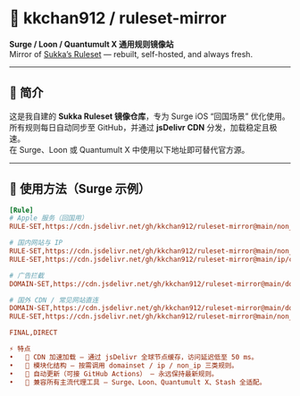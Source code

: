 # 🧩 kkchan912 / ruleset-mirror

**Surge / Loon / Quantumult X 通用规则镜像站**  
Mirror of [Sukka’s Ruleset](https://ruleset.skk.moe) — rebuilt, self-hosted, and always fresh.

---

## 📘 简介

这是我自建的 **Sukka Ruleset 镜像仓库**，专为 Surge iOS “回国场景” 优化使用。  
所有规则每日自动同步至 GitHub，并通过 **jsDelivr CDN** 分发，加载稳定且极速。  
在 Surge、Loon 或 Quantumult X 中使用以下地址即可替代官方源。

---

## 🚀 使用方法（Surge 示例）

```ini
[Rule]
# Apple 服务（回国用）
RULE-SET,https://cdn.jsdelivr.net/gh/kkchan912/ruleset-mirror@main/non_ip/apple_cdn.conf,CN,extended-matching

# 国内网站与 IP
RULE-SET,https://cdn.jsdelivr.net/gh/kkchan912/ruleset-mirror@main/non_ip/domestic.conf,CN,extended-matching
RULE-SET,https://cdn.jsdelivr.net/gh/kkchan912/ruleset-mirror@main/ip/china_ip.conf,CN

# 广告拦截
DOMAIN-SET,https://cdn.jsdelivr.net/gh/kkchan912/ruleset-mirror@main/domainset/reject.conf,REJECT,extended-matching

# 国外 CDN / 常见网站直连
DOMAIN-SET,https://cdn.jsdelivr.net/gh/kkchan912/ruleset-mirror@main/domainset/cdn.conf,DIRECT,extended-matching
RULE-SET,https://cdn.jsdelivr.net/gh/kkchan912/ruleset-mirror@main/non_ip/global.conf,DIRECT,extended-matching

FINAL,DIRECT

⚡ 特点
•	🚀 CDN 加速加载 – 通过 jsDelivr 全球节点缓存，访问延迟低至 50 ms。
•	🧩 模块化结构 – 按需调用 domainset / ip / non_ip 三类规则。
•	🔄 自动更新（可接 GitHub Actions） – 永远保持最新规则。
•	🧠 兼容所有主流代理工具 – Surge、Loon、Quantumult X、Stash 全适配。


